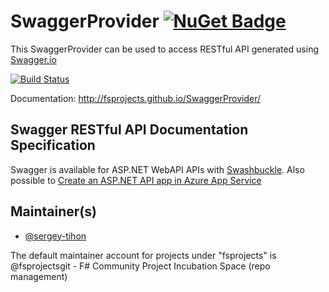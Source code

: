 # SwaggerProvider [![NuGet Badge](https://buildstats.info/nuget/SwaggerProvider)](https://www.nuget.org/packages/SwaggerProvider)

This SwaggerProvider can be used to access RESTful API generated using [Swagger.io](http://swagger.io)

[![Build Status](https://github.com/fsprojects/SwaggerProvider/workflows/Build%20and%20Test/badge.svg?branch=master)](https://github.com/fsprojects/SwaggerProvider/actions?query=branch%3Amaster)

Documentation:  http://fsprojects.github.io/SwaggerProvider/

## Swagger RESTful API Documentation Specification

Swagger is available for ASP.NET WebAPI APIs with [Swashbuckle](https://github.com/domaindrivendev/Swashbuckle).
Also possible to [Create an ASP.NET API app in Azure App Service](https://azure.microsoft.com/en-us/documentation/articles/app-service-dotnet-create-api-app/)


## Maintainer(s)

- [@sergey-tihon](https://github.com/sergey-tihon)

The default maintainer account for projects under "fsprojects" is @fsprojectsgit - F# Community Project Incubation Space (repo management)

